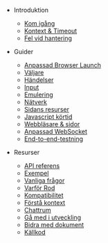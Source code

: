
- Introduktion

  - [Kom igång](get-started/README.md)
  - [Kontext & Timeout](context-and-timeout.md)
  - [Fel vid hantering](error-handling.md)

- Guider

  - [Anpassad Browser Launch](custom-launch.md)
  - [Väljare](selectors/README.md)
  - [Händelser](events/README.md)
  - [Input](input.md)
  - [Emulering](emulation.md)
  - [Nätverk](network.md)
  - [Sidans resurser](page-resources/README.md)
  - [Javascript körtid](javascript-runtime.md)
  - [Webbläsare & sidor](browsers-pages.md)
  - [Anpassad WebSocket](custom-websocket.md)
  - [End-to-end-testning](end-to-end-testing.md)

- Resurser

  - [API referens](api-reference.md)
  - [Exempel](examples.md)
  - [Vanliga frågor](faq/README.md)
  - [Varför Rod](why-rod.md)
  - [Kompatibilitet](compatibility.md)
  - [Förstå kontext](understand-context.md)
  - [Chattrum](chat-room.md)
  - [Gå med i utveckling](join-development.md)
  - [Bidra med dokument](contribute-doc.md)
  - [Källkod](source-code.md)

